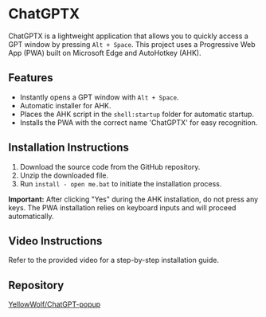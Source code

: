 # ChatGPTX

ChatGPTX is a lightweight application that allows you to quickly access a GPT window by pressing `Alt + Space`. This project uses a Progressive Web App (PWA) built on Microsoft Edge and AutoHotkey (AHK).

## Features

- Instantly opens a GPT window with `Alt + Space`.
- Automatic installer for AHK.
- Places the AHK script in the `shell:startup` folder for automatic startup.
- Installs the PWA with the correct name 'ChatGPTX' for easy recognition.

## Installation Instructions

1. Download the source code from the GitHub repository.
2. Unzip the downloaded file.
3. Run `install - open me.bat` to initiate the installation process.

**Important:** After clicking "Yes" during the AHK installation, do not press any keys. The PWA installation relies on keyboard inputs and will proceed automatically.

## Video Instructions

Refer to the provided video for a step-by-step installation guide.

## Repository

[YellowWolf/ChatGPT-popup](https://github.com/YellowWolf/ChatGPT-popup)
